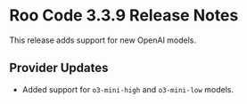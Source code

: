 # Roo Code 3.3.9 Release Notes

This release adds support for new OpenAI models.

## Provider Updates

*   Added support for `o3-mini-high` and `o3-mini-low` models.